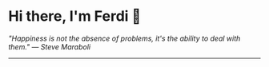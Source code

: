 <h1>Hi there, I'm Ferdi 👋</h1>

<p><em>
  "Happiness is not the absence of problems, it's the ability to deal with them." — Steve Maraboli
</em></p>

---
